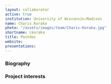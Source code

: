 ```yaml
---
layout: collaborator
active: true
institution: University of Wisconsin–Madison
name: Charis Koraka
photo: "/assets/images/team/Charis-Koraka.jpg"
shortname: ckoraka
title: Postdoc
website:
presentations:
---
```


### Biography

### Project interests

